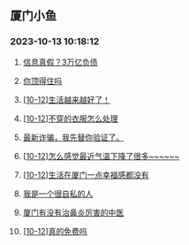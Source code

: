 ## 厦门小鱼 
### 2023-10-13 10:18:12

1. [信息真假？3万亿负债](http://bbs.xmfish.com/read-htm-tid-18087328.html)

2. [你顶得住吗](http://bbs.xmfish.com/read-htm-tid-18087419.html)

3. [[10-12]生活越来越好了！](http://bbs.xmfish.com/read-htm-tid-18087372.html)

4. [[10-12]不穿的衣服怎么处理](http://bbs.xmfish.com/read-htm-tid-18087481.html)

5. [最新诈骗，我先替你验证了。](http://bbs.xmfish.com/read-htm-tid-18087427.html)

6. [[10-12]怎么感觉最近气温下降了很多~~~~~~](http://bbs.xmfish.com/read-htm-tid-18087367.html)

7. [[10-12]生活在厦门一点幸福感都没有](http://bbs.xmfish.com/read-htm-tid-18087584.html)

8. [我是一个很自私的人](http://bbs.xmfish.com/read-htm-tid-18087552.html)

9. [厦门有没有治鼻炎厉害的中医](http://bbs.xmfish.com/read-htm-tid-18087453.html)

10. [[10-12]真的免费吗](http://bbs.xmfish.com/read-htm-tid-18087439.html)

